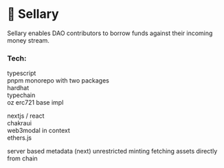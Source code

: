 # 💸 Sellary
Sellary enables DAO contributors to borrow funds against their incoming money stream.

### Tech:

typescript  
pnpm monorepo with two packages   
hardhat  
typechain  
oz erc721 base impl  

nextjs / react  
chakraui  
web3modal in context  
ethers.js  

server based metadata (next)
unrestricted minting
fetching assets directly from chain


